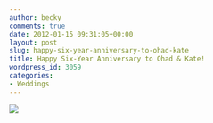 ```yaml
---
author: becky
comments: true
date: 2012-01-15 09:31:05+00:00
layout: post
slug: happy-six-year-anniversary-to-ohad-kate
title: Happy Six-Year Anniversary to Ohad & Kate!
wordpress_id: 3059
categories:
- Weddings
---
```


[![](http://www.beckyjenson.com/wp-content/uploads/2012/01/blog-January06-0001.jpg)](http://www.beckyjenson.com/wp-content/uploads/2012/01/blog-January06-0001.jpg)
